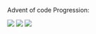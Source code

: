 Advent of code Progression:

![](https://img.shields.io/badge/day%20📅-3-blue)
![](https://img.shields.io/badge/stars%20⭐-4-yellow)
![](https://img.shields.io/badge/days%20completed-2-red)
<!--
**martijnlammers/martijnlammers** is a ✨ _special_ ✨ repository because its `README.md` (this file) appears on your GitHub profile.

Here are some ideas to get you started:

- 🔭 I’m currently working on ...
- 🌱 I’m currently learning ...
- 👯 I’m looking to collaborate on ...
- 🤔 I’m looking for help with ...
- 💬 Ask me about ...
- 📫 How to reach me: ...
- 😄 Pronouns: ...
- ⚡ Fun fact: ...
-->
